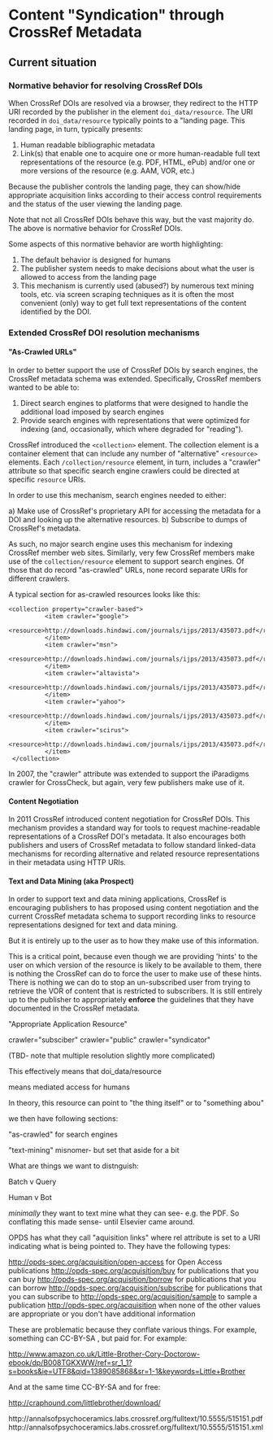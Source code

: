 # Content "Syndication" through CrossRef Metadata
## Current situation

### Normative behavior for resolving CrossRef DOIs

When CrossRef DOIs are resolved via a browser, they  redirect to the HTTP URI recorded by the publisher in the element `doi_data/resource`. The URI recorded in `doi_data/resource` typically points to a "landing page. This landing page, in turn, typically presents:

1. Human readable bibliographic metadata 
2. Link(s) that enable one to acquire one or more human-readable full text representations of the resource (e.g. PDF, HTML, ePub) and/or one or more versions of the resource (e.g. AAM, VOR, etc.) 

Because the publisher controls the landing page, they can show/hide appropriate acquisition links according to their access control requirements and the status of the user viewing the landing page.

Note that not all CrossRef DOIs behave this way, but the vast majority do. The above is normative behavior for CrossRef DOIs.

Some aspects of this normative behavior are worth highlighting:

1) The default behavior is designed for humans
2) The publisher system needs to make decisions about what the user is allowed to access from the landing page
3) This mechanism is currently used (abused?) by numerous text mining tools, etc. via screen scraping techniques as it is often the most convenient (only) way to get full text representations of the content identified by the DOI.

### Extended CrossRef DOI resolution mechanisms  

#### "As-Crawled URLs"

In order to better support the use of CrossRef DOIs by search engines, the CrossRef metadata schema was extended. Specifically, CrossRef members wanted to be able to:

1. Direct search engines to platforms that were designed to handle the additional load imposed by search engines
2. Provide search engines with representations that were optimized for indexing (and, occasionally, which where degraded for "reading"). 

 CrossRef introduced the `<collection>` element. The collection element is a container element that can include any number of "alternative" `<resource>` elements. Each `/collection/resource` element, in turn, includes a "crawler" attribute so that specific search engine crawlers could be directed at specific `resource` URIs.

In order to use this mechanism, search engines needed to either:

a) Make use of CrossRef's proprietary API for accessing the metadata for a DOI and looking up the alternative resources.
b) Subscribe to dumps of CrossRef's metadata.

As such, no major search engine uses this mechanism for indexing CrossRef member web sites. Similarly, very few CrossRef members make use of the `collection/resource` element to support search engines. Of those that do record "as-crawled" URLs, none record separate URIs for different crawlers.

A typical section for as-crawled resources looks like this:

    <collection property="crawler-based">
              <item crawler="google">
                <resource>http://downloads.hindawi.com/journals/ijps/2013/435073.pdf</resource>
              </item>
              <item crawler="msn">
                <resource>http://downloads.hindawi.com/journals/ijps/2013/435073.pdf</resource>
              </item>
              <item crawler="altavista">
                <resource>http://downloads.hindawi.com/journals/ijps/2013/435073.pdf</resource>
              </item>
              <item crawler="yahoo">
                <resource>http://downloads.hindawi.com/journals/ijps/2013/435073.pdf</resource>
              </item>
              <item crawler="scirus">
                <resource>http://downloads.hindawi.com/journals/ijps/2013/435073.pdf</resource>
              </item>
     </collection>


In 2007, the "crawler" attribute was extended to support the iParadigms crawler for CrossCheck, but again, very few publishers make use of it.

#### Content Negotiation

In 2011 CrossRef introduced content negotiation for CrossRef DOIs. This mechanism provides a standard way for tools to request machine-readable representations of a CrossRef DOI's metadata. It also encourages both publishers and users of CrossRef metadata to follow standard linked-data mechanisms for recording alternative and related resource representations in their metadata using HTTP URIs.

#### Text and Data Mining (aka Prospect)  

In order to support text and data mining applications, CrossRef is encouraging publishers to has proposed using content negotiation and the current CrossRef metadata schema to support recording links to resource representations designed for text and data mining. 



But it is entirely up to the user as to how they make use of this information.

This is a critical point, because even though we are providing 'hints' to the user on which version of the resource is likely to be available to them, there is nothing the CrossRef can do to force the user to make use of these hints. There is nothing we can do to stop an un-subscribed user from trying to retrieve the VOR of content that is restricted to subscribers. It is still entirely up to the publisher to appropriately **enforce** the guidelines that they have documented in the CrossRef metadata. 



"Appropriate Application Resource"

















crawler="subsciber"
crawler="public"
crawler="syndicator"


(TBD- note that multiple resolution slightly more complicated)

This effectively means that doi_data/resource 


<resource> means mediated access for humans



In theory, this resource can point to "the thing itself" or to "something abou"

we then have following sections:

"as-crawled" for search engines

"text-mining" misnomer- but set that aside for a bit

What are things we want to distnguish:

Batch v Query

Human v Bot

*minimally* they want to text mine what they can see- e.g. the PDF. So conflating this made sense- until Elsevier came around.

OPDS has what they call "aquisition links" where rel attribute is set to a URI indicating what is being pointed to. They have the following types:

http://opds-spec.org/acquisition/open-access for Open Access publications
http://opds-spec.org/acquisition/buy for publications that you can buy
http://opds-spec.org/acquisition/borrow for publications that you can borrow
http://opds-spec.org/acquisition/subscribe for publications that you can subscribe to
http://opds-spec.org/acquisition/sample to sample a publication
http://opds-spec.org/acquisition when none of the other values are appropriate or you don't have additional information

These are problematic because they conflate various things. For example, something can CC-BY-SA , but paid for. For example:

http://www.amazon.co.uk/Little-Brother-Cory-Doctorow-ebook/dp/B008TGKXWW/ref=sr_1_1?s=books&ie=UTF8&qid=1389085868&sr=1-1&keywords=Little+Brother

And at the same time CC-BY-SA and for free:

http://craphound.com/littlebrother/download/


<collection property="text-mining" setbyID="creftest">
              <item>
                <resource mime_type="application/pdf">http://annalsofpsychoceramics.labs.crossref.org/fulltext/10.5555/515151.pdf</resource>
              </item>
              <item>
                <resource mime_type="application/xml">http://annalsofpsychoceramics.labs.crossref.org/fulltext/10.5555/515151.xml</resource>
              </item>
            </collection>


